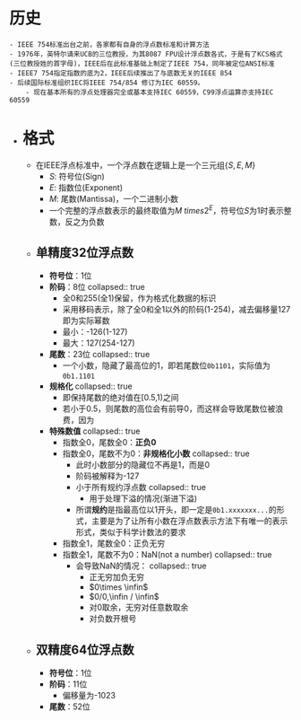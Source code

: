 # 历史
	- IEEE 754标准出台之前，各家都有自身的浮点数标准和计算方法
	- 1976年，英特尔请来UCB的三位教授，为其8087 FPU设计浮点数各式，于是有了KCS格式(三位教授姓的首字母)，IEEE后在此标准基础上制定了IEEE 754，同年被定位ANSI标准
	- IEEE7 754指定指数的底为2，IEEE后续推出了与底数无关的IEEE 854
	- 后续国际标准组织IEC将IEEE 754/854 修订为IEC 60559。
		- 现在基本所有的浮点处理器完全或基本支持IEC 60559，C99浮点运算亦支持IEC 60559
- # 格式
	- 在IEEE浮点标准中，一个浮点数在逻辑上是一个三元组$\{S,E,M\}$
		- $S$: 符号位(Sign)
		- $E$: 指数位(Exponent)
		- $M$: 尾数(Mantissa)，一个二进制小数
		- 一个完整的浮点数表示的最终取值为$M\ times 2^E$，符号位$S$为1时表示整数，反之为负数
	- ## 单精度32位浮点数
		- **符号位**：1位
		- **阶码**：8位
		  collapsed:: true
			- 全0和255(全1)保留，作为格式化数据的标识
			- 采用移码表示，除了全0和全1以外的阶码(1-254)，减去偏移量127即为实际幂数
			- 最小：-126(1-127)
			- 最大：127(254-127)
		- **尾数**：23位
		  collapsed:: true
			- 一个小数，隐藏了最高位的1，即若尾数位``0b1101``，实际值为``0b1.1101``
		- **规格化**
		  collapsed:: true
			- 即保持尾数的绝对值在[0.5,1)之间
			- 若小于0.5，则尾数的高位会有前导0，而这样会导致尾数位被浪费，因为
		- **特殊数值**
		  collapsed:: true
			- 指数全0，尾数全0：**正负0**
			- 指数全0，尾数不为0：**非规格化小数**
			  collapsed:: true
				- 此时小数部分的隐藏位不再是1，而是0
				- 阶码被解释为-127
				- 小于所有规约浮点数
				  collapsed:: true
					- 用于处理下溢的情况(渐进下溢)
				- 所谓**规约**是指最高位以1开头，即一定是``0b1.xxxxxxx...``的形式，主要是为了让所有小数在浮点数表示方法下有唯一的表示形式，类似于科学计数法的要求
			- 指数全1，尾数全0：正负无穷
			- 指数全1，尾数不为0：NaN(not a number)
			  collapsed:: true
				- 会导致NaN的情况：
				  collapsed:: true
					- 正无穷加负无穷
					- $0\times \infin$
					- $0/0,\infin / \infin$
					- 对0取余，无穷对任意数取余
					- 对负数开根号
	- ## 双精度64位浮点数
		- **符号位**：1位
		- **阶码**：11位
			- 偏移量为-1023
		- **尾数**：52位